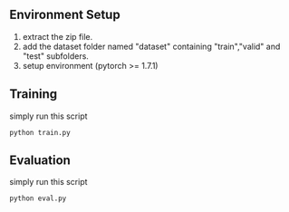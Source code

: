 ## Environment Setup

1) extract the zip file.
2) add the dataset folder named "dataset" containing "train","valid" and "test" subfolders.
3) setup environment (pytorch >= 1.7.1)

## Training 

simply run this script

``` python train.py ```

## Evaluation

simply run this script

``` python eval.py ```
